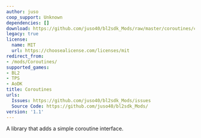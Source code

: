 ```yaml
---
author: juso
coop_support: Unknown
dependencies: []
download: https://github.com/juso40/bl2sdk_Mods/raw/master/coroutines/coroutines.zip
legacy: true
license:
  name: MIT
  url: https://choosealicense.com/licenses/mit
redirect_from:
- /mods/Coroutines/
supported_games:
- BL2
- TPS
- AoDK
title: Coroutines
urls:
  Issues: https://github.com/juso40/bl2sdk_Mods/issues
  Source Code: https://github.com/juso40/bl2sdk_Mods/
version: '1.1'
---
```

A library that adds a simple coroutine interface.